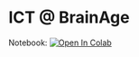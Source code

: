 # ICT @ BrainAge

Notebook: [![Open In Colab](https://colab.research.google.com/assets/colab-badge.svg)](https://colab.research.google.com/github/mfmachado/ict-brainage/blob/main/ICT.ipynb)
